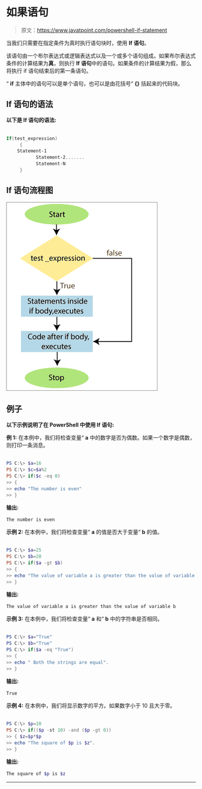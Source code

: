 # 如果语句

> 原文：<https://www.javatpoint.com/powershell-if-statement>

当我们只需要在指定条件为真时执行语句块时，使用 **If 语句**。

该语句由一个布尔表达式或逻辑表达式以及一个或多个语句组成。如果布尔表达式条件的计算结果为**真**，则执行 **If 语句**中的语句。如果条件的计算结果为假，那么将执行 if 语句结束后的第一条语句。

“ **if** 主体中的语句可以是单个语句，也可以是由花括号“ **{}** 括起来的代码块。

## If 语句的语法

**以下是 If 语句的语法:**

```powershell

If(test_expression)
     {
   	Statement-1
           Statement-2.......
           Statement-N
     }  

```

## If 语句流程图

![PowerShell If Statement](img/1422462490c01b8b2cc5642cef596bbc.png)

## 例子

**以下示例说明了在 PowerShell 中使用 If 语句:**

**例 1:** 在本例中，我们将检查变量“ **a** 中的数字是否为偶数。如果一个数字是偶数，则打印一条消息。

```powershell

PS C:\> $a=16
PS C:\> $c=$a%2
PS C:\> if($c -eq 0)
>> {
>> echo "The number is even"
>> }

```

**输出:**

```powershell
The number is even

```

**示例 2:** 在本例中，我们将检查变量“ **a** 的值是否大于变量“ **b** 的值。

```powershell

PS C:\> $a=25
PS C:\> $b=20
PS C:\> if($a -gt $b)
>> {
>> echo "The value of variable a is greater than the value of variable b"
>> }

```

**输出:**

```powershell
The value of variable a is greater than the value of variable b

```

**示例 3:** 在本例中，我们将检查变量“ **a** 和“ **b** 中的字符串是否相同。

```powershell

PS C:\> $a="True"
PS C:\> $b="True"
PS C:\> if($a -eq "True")
>> {
>> echo " Both the strings are equal".
>> }

```

**输出:**

```powershell
True

```

**示例 4:** 在本例中，我们将显示数字的平方。如果数字小于 10 且大于零。

```powershell

PS C:\> $p=10
PS C:\> if(($p -st 10) -and ($p -gt 0))
>> { $z=$p*$p
>> echo "The square of $p is $z".
>> }

```

**输出:**

```powershell
The square of $p is $z

```

* * *
